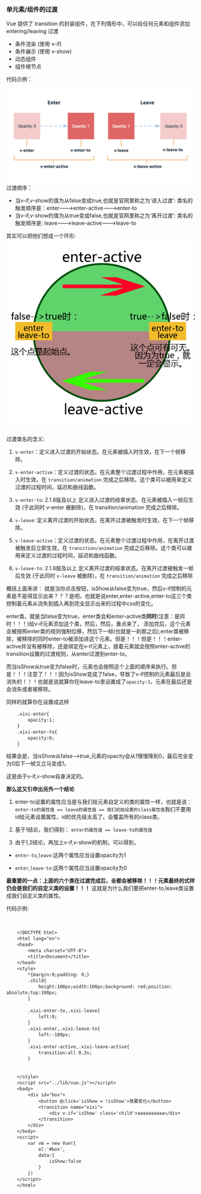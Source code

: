 ### 单元素/组件的过渡

Vue 提供了 transition 的封装组件，在下列情形中，可以给任何元素和组件添加 entering/leaving 过渡
* 条件渲染 (使用 v-if)
* 条件展示 (使用 v-show)
* 动态组件
* 组件根节点

代码示例：

 ![](../img/transition.png)
过渡顺序：
 * 当v-if,v-show的值为从false变成true,也就是官网里称之为'进入过渡':
		类名的触发顺序是：enter--->enter-active--->enter-to
 * 当v-if,v-show的值为从true变成false,也就是官网里称之为'离开过渡':
		类名的触发顺序是: leave--->leave-active--->leave-to

其实可以把他们想成一个环形:
![](../img/vue过渡效果.png)

过渡类名的含义:

1. `v-enter`：定义进入过渡的开始状态。在元素被插入时生效，在下一个帧移除。

2. `v-enter-active`：定义过渡的状态。在元素整个过渡过程中作用，在元素被插入时生效，在 `transition/animation` 完成之后移除。这个类可以被用来定义过渡的过程时间，延迟和曲线函数。

3. `v-enter-to`: 2.1.8版及以上 定义进入过渡的结束状态。在元素被插入一帧后生效 (于此同时 v-enter 被删除)，在 transition/animation 完成之后移除。

4. `v-leave`: 定义离开过渡的开始状态。在离开过渡被触发时生效，在下一个帧移除。

5. `v-leave-active`：定义过渡的状态。在元素整个过渡过程中作用，在离开过渡被触发后立即生效，在 `transition/animation` 完成之后移除。这个类可以被用来定义过渡的过程时间，延迟和曲线函数。

6. `v-leave-to`: 2.1.8版及以上 定义离开过渡的结束状态。在离开过渡被触发一帧后生效 (于此同时 `v-leave` 被删除)，在 `transition/animation` 完成之后移除

概括上面来讲：
  就是当你点击按钮，isShow从false变为true，然后v-if控制的元素是不是得显示出来？？？是吧。也就是说enter,enter-active,enter-to这三个类控制着元素从消失到插入再到完全显示出来的过程中css的变化。

  enter类，就是当false变为true，enter类会和enter-active类**同时**(注意：是同时！！！)给v-if元素添加这个类，然后，然后，重点来了，
  添加完后，这个元素会被按照enter类的规则强制位移，然后下一帧(也就是一刹那之后),enter类被移除，被移除的同时enter-to被添加进这个元素。但是！！！但是！！！enter-active并没有被移除，还是绑定在v-if元素上，接着元素就会按照enter-active的transition设置的过渡规则，从enter过渡到enter-to。

  而当isShow从true变为false时，元素也会按照这个上面的顺序来执行。但是！！！注意了！！！因为isShow变成了false，导致了v-if控制的元素最后是会消失的！！！也就是说就算你在leave-to里设置成了`opacity:1`，元素在最后还是会消失或者被移除。

  同样的就算你在设置成这样

```
	.xixi-enter{
		opacity:1;
	}
	.xixi-enter-to{
		opacity:0;
	}
 ```
 结果会是，当isShow从false-->true,元素的opacity会从1慢慢降到0，最后完全变为0后下一帧又立马变成1。

 这是由于v-if,v-show自身决定的。

**那么这又引申出另外一个结论**
 1. enter-to设置的属性应当是与我们给元素自定义的类的属性一样，也就是说：
`enter-to的属性值 == leave的属性值 == 我们初始设置的class属性值`我们不要用id给元素设置属性，id的优先级太高了。会覆盖所有的class类。

 2. 基于1结论，我们得到：
`enter的属性值 == leave-to的属性值`

 3. 由于1,2结论，再加上v-if,v-show的机制，可以得到，

  * `enter-to`,`leave`:这两个属性应当设置opacity为1

  * `enter`,`leave-to`:这两个属性应当设置opacity为0


**最重要的一点：上面的六个类在过渡完成后，全都会被移除！！！元素最终的式样仍会是我们的自定义类的设置！！！**
这就是为什么我们要把enter-to,leave类设置成我们自定义类的属性。


代码示例:
```
	

	<!DOCTYPE html>
	<html lang="en">
	<head>
		<meta charset="UTF-8">
		<title>Document</title>
	</head>
	<style>
		*{margin:0;padding: 0;}
		.child{
			height:100px;width:100px;background: red;position: absolute;top:100px;
		}

		.xixi-enter-to,.xixi-leave{
			left:0;
		}
		.xixi-enter,.xixi-leave-to{
			left:-100px;
		}
		.xixi-enter-active,.xixi-leave-active{
			transition:all 0.3s;
		}


	</style>
	<script src="../lib/vue.js"></script>
	<body>
		<div id="box">
			<button @click='isShow = !isShow'>我要变化</button>
			<transition name="xixi">
				<div v-if='isShow' class='child'>aaaaaaaaaa</div>
			</transition>
		</div>
	</body>
	<script>
		var vm = new Vue({
			el:'#box',
			data:{
				isShow:false
			}
		})
	</script>
	</html>
```